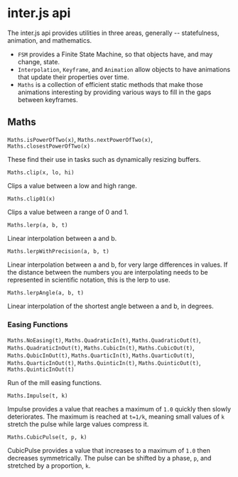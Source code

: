 # inter.js api

The inter.js api provides utilities in three areas, generally -- statefulness, animation, and mathematics.

* `FSM` provides a Finite State Machine, so that objects have, and may change, state.
* `Interpolation`, `Keyframe`, and `Animation` allow objects to have animations that update their properties over time.
* `Maths` is a collection of efficient static methods that make those animations interesting by providing various ways to fill in the gaps between keyframes.


## Maths

`Maths.isPowerOfTwo(x)`, `Maths.nextPowerOfTwo(x)`,
`Maths.closestPowerOfTwo(x)`

These find their use in tasks such as dynamically resizing buffers.

`Maths.clip(x, lo, hi)`

Clips a value between a low and high range.

`Maths.clip01(x)`

Clips a value between a range of 0 and 1.

`Maths.lerp(a, b, t)`

Linear interpolation between a and b.

`Maths.lerpWithPrecision(a, b, t)`

Linear interpolation between a and b, for very large differences in values. If the distance between the numbers you are interpolating needs to be represented in scientific notation, this is the lerp to use.

`Maths.lerpAngle(a, b, t)`

Linear interpolation of the shortest angle between a and b, in degrees.

### Easing Functions

`Maths.NoEasing(t)`, `Maths.QuadraticIn(t)`, `Maths.QuadraticOut(t)`,
`Maths.QuadraticInOut(t)`, `Maths.CubicIn(t)`, `Maths.CubicOut(t)`,
`Maths.QubicInOut(t)`, `Maths.QuarticIn(t)`, `Maths.QuarticOut(t)`,
`Maths.QuarticInOut(t)`, `Maths.QuinticIn(t)`, `Maths.QuinticOut(t)`,
`Maths.QuinticInOut(t)`

Run of the mill easing functions.

`Maths.Impulse(t, k)`

Impulse provides a value that reaches a maximum of `1.0` quickly then slowly deteriorates. The maximum is reached at `t=1/k`, meaning small values of `k` stretch the pulse while large values compress it.

`Maths.CubicPulse(t, p, k)`

CubicPulse provides a value that increases to a maximum of `1.0` then decreases symmetrically. The pulse can be shifted by a phase, `p`, and stretched by a proportion, `k`.

